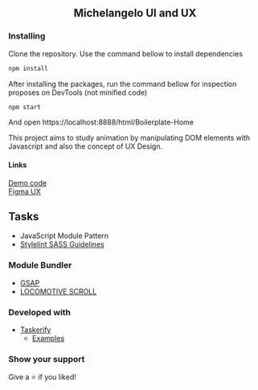 <h2 align="center">Michelangelo UI and UX</h2>

### Installing

Clone the repository. Use the command bellow to install dependencies

```bash
npm install
```

After installing the packages, run the command bellow for inspection proposes on DevTools (not minified code)

```bash
npm start
```

And open https://localhost:8888/html/Boilerplate-Home

This project aims to study animation by manipulating DOM elements with Javascript and also the concept of UX Design.

#### Links

[Demo code](https://escabora.github.io/michelangelo/dist/html/Boilerplate-Home) <br/>
[Figma UX](https://www.figma.com/file/NuTMWBtmVVBXcEYw5XPAQo/michelangelo?node-id=0%3A1)

## Tasks

-   JavaScript Module Pattern
-   [Stylelint SASS Guidelines](https://github.com/bjankord/stylelint-config-sass-guidelines)

### Module Bundler

-   [GSAP](https://greensock.com/gsap/)
-   [LOCOMOTIVE SCROLL](https://github.com/locomotivemtl/locomotive-scroll)

### Developed with

-   [Taskerify](https://github.com/Zeindelf/taskerify)
    -   [Examples](https://github.com/Zeindelf/taskerify/blob/master/example/gulpfile.babel.js)

### Show your support

Give a ⭐️ if you liked!
